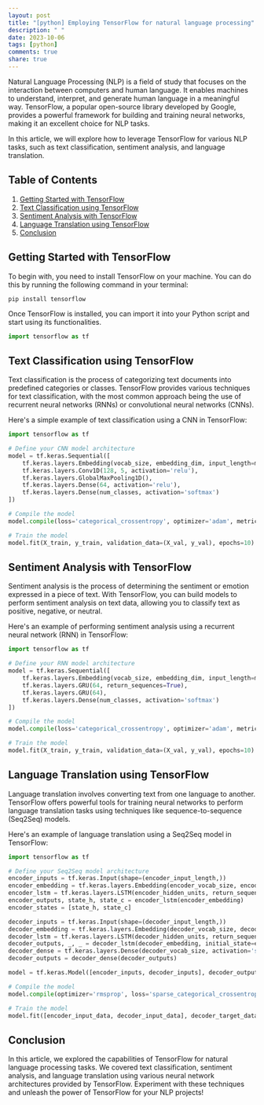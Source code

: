 ```yaml
---
layout: post
title: "[python] Employing TensorFlow for natural language processing"
description: " "
date: 2023-10-06
tags: [python]
comments: true
share: true
---
```


Natural Language Processing (NLP) is a field of study that focuses on the interaction between computers and human language. It enables machines to understand, interpret, and generate human language in a meaningful way. TensorFlow, a popular open-source library developed by Google, provides a powerful framework for building and training neural networks, making it an excellent choice for NLP tasks.

In this article, we will explore how to leverage TensorFlow for various NLP tasks, such as text classification, sentiment analysis, and language translation.

## Table of Contents
1. [Getting Started with TensorFlow](#getting-started-with-tensorflow)
2. [Text Classification using TensorFlow](#text-classification-using-tensorflow)
3. [Sentiment Analysis with TensorFlow](#sentiment-analysis-with-tensorflow)
4. [Language Translation using TensorFlow](#language-translation-using-tensorflow)
5. [Conclusion](#conclusion)

## Getting Started with TensorFlow

To begin with, you need to install TensorFlow on your machine. You can do this by running the following command in your terminal:

```
pip install tensorflow
```

Once TensorFlow is installed, you can import it into your Python script and start using its functionalities.

```python
import tensorflow as tf
```

## Text Classification using TensorFlow

Text classification is the process of categorizing text documents into predefined categories or classes. TensorFlow provides various techniques for text classification, with the most common approach being the use of recurrent neural networks (RNNs) or convolutional neural networks (CNNs).

Here's a simple example of text classification using a CNN in TensorFlow:

```python
import tensorflow as tf

# Define your CNN model architecture
model = tf.keras.Sequential([
    tf.keras.layers.Embedding(vocab_size, embedding_dim, input_length=max_length),
    tf.keras.layers.Conv1D(128, 5, activation='relu'),
    tf.keras.layers.GlobalMaxPooling1D(),
    tf.keras.layers.Dense(64, activation='relu'),
    tf.keras.layers.Dense(num_classes, activation='softmax')
])

# Compile the model
model.compile(loss='categorical_crossentropy', optimizer='adam', metrics=['accuracy'])

# Train the model
model.fit(X_train, y_train, validation_data=(X_val, y_val), epochs=10)
```

## Sentiment Analysis with TensorFlow

Sentiment analysis is the process of determining the sentiment or emotion expressed in a piece of text. With TensorFlow, you can build models to perform sentiment analysis on text data, allowing you to classify text as positive, negative, or neutral.

Here's an example of performing sentiment analysis using a recurrent neural network (RNN) in TensorFlow:

```python
import tensorflow as tf

# Define your RNN model architecture
model = tf.keras.Sequential([
    tf.keras.layers.Embedding(vocab_size, embedding_dim, input_length=max_length),
    tf.keras.layers.GRU(64, return_sequences=True),
    tf.keras.layers.GRU(64),
    tf.keras.layers.Dense(num_classes, activation='softmax')
])

# Compile the model
model.compile(loss='categorical_crossentropy', optimizer='adam', metrics=['accuracy'])

# Train the model
model.fit(X_train, y_train, validation_data=(X_val, y_val), epochs=10)
```

## Language Translation using TensorFlow

Language translation involves converting text from one language to another. TensorFlow offers powerful tools for training neural networks to perform language translation tasks using techniques like sequence-to-sequence (Seq2Seq) models.

Here's an example of language translation using a Seq2Seq model in TensorFlow:

```python
import tensorflow as tf

# Define your Seq2Seq model architecture
encoder_inputs = tf.keras.Input(shape=(encoder_input_length,))
encoder_embedding = tf.keras.layers.Embedding(encoder_vocab_size, encoder_embedding_dim)(encoder_inputs)
encoder_lstm = tf.keras.layers.LSTM(encoder_hidden_units, return_sequences=True, return_state=True)
encoder_outputs, state_h, state_c = encoder_lstm(encoder_embedding)
encoder_states = [state_h, state_c]

decoder_inputs = tf.keras.Input(shape=(decoder_input_length,))
decoder_embedding = tf.keras.layers.Embedding(decoder_vocab_size, decoder_embedding_dim)(decoder_inputs)
decoder_lstm = tf.keras.layers.LSTM(decoder_hidden_units, return_sequences=True, return_state=True)
decoder_outputs, _, _ = decoder_lstm(decoder_embedding, initial_state=encoder_states)
decoder_dense = tf.keras.layers.Dense(decoder_vocab_size, activation='softmax')
decoder_outputs = decoder_dense(decoder_outputs)

model = tf.keras.Model([encoder_inputs, decoder_inputs], decoder_outputs)

# Compile the model
model.compile(optimizer='rmsprop', loss='sparse_categorical_crossentropy', metrics=['accuracy'])

# Train the model
model.fit([encoder_input_data, decoder_input_data], decoder_target_data, batch_size=batch_size, epochs=10)
```

## Conclusion

In this article, we explored the capabilities of TensorFlow for natural language processing tasks. We covered text classification, sentiment analysis, and language translation using various neural network architectures provided by TensorFlow. Experiment with these techniques and unleash the power of TensorFlow for your NLP projects!